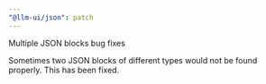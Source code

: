 ```yaml
---
"@llm-ui/json": patch
---
```


Multiple JSON blocks bug fixes

Sometimes two JSON blocks of different types would not be found properly. This has been fixed.
